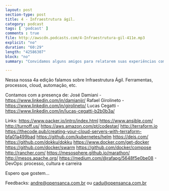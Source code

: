 ```yaml
---
layout: post
section-type: post
title: 4 - Infraestrutura ágil.
category: podcast
tags: [ 'podcast' ]
comments : true
file: http://awscdn.podcasts.com/4-Infraestrutura-gil-411e.mp3
explicit: "no"
duration: "60:29"
length: "42586307"
block: "no"
summary: "Convidamos alguns amigos para relatarem suas experiências com infraestrutura ágil"

---
```


Nessa nossa 4a edição falamos sobre Infraestrutura Ágil. Ferramentas, processos, cloud, automação, etc.

Contamos com a presença de:
José Damiani - https://www.linkedin.com/in/damianijr/
Rafael Girolineto - https://www.linkedin.com/in/girolineto/
Lucas Cegatti - https://www.linkedin.com/in/lucas-cegatti-b2b0b3a/

Links:
https://www.packer.io/intro/index.html
https://www.ansible.com/
http://turnoff.us/
https://aws.amazon.com/pt/codestar/
http://terraform.io
https://thecode.pub/creating-your-cloud-servers-with-terraform-bfa01a499bad
https://github.com/kubernetes/helm
https://deis.com/
https://github.com/dokku/dokku
https://www.docker.com/get-docker
https://github.com/docker/swarm
https://github.com/docker/compose
http://rancher.com/
https://mesosphere.github.io/marathon/
http://mesos.apache.org/
https://medium.com/@rafapg/5648f5e0be08 - DevOps: processo, cultura e carreira

Espero que gostem...

Feedbacks: andre@opensanca.com.br ou cadu@opensanca.com.br
